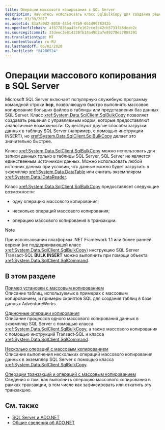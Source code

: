 ```yaml
---
title: Операции массового копирования в SQL Server
description: Научитесь использовать класс SqlBulkCopy для создания решений с управляемым кодом, которые позволяют выполнять операции копирования больших файлов в таблицы или представления в SQL Server базах данных.
ms.date: 03/30/2017
ms.assetid: 83a7a0d2-8018-4354-97b9-0b1d99f8342b
ms.openlocfilehash: 4f877836aa45efe162cce3c42cb5733f86deab2c
ms.sourcegitcommit: 33deec3e814238fb18a49b2a7e89278e27888291
ms.translationtype: MT
ms.contentlocale: ru-RU
ms.lasthandoff: 06/02/2020
ms.locfileid: "84286524"
---
```

# <a name="bulk-copy-operations-in-sql-server"></a>Операции массового копирования в SQL Server
Microsoft SQL Server включает популярную служебную программу командной строки **bcp**, позволяющую быстро выполнять массовое копирование больших файлов в таблицы или представления баз данных SQL Server. Класс <xref:System.Data.SqlClient.SqlBulkCopy> позволяет создавать решения с управляемым кодом, которые предоставляют аналогичные возможности. Существуют другие способы загрузки данных в таблицу SQL Server (например, с помощью инструкции INSERT), но <xref:System.Data.SqlClient.SqlBulkCopy> делает это значительно быстрее.  
  
 Класс <xref:System.Data.SqlClient.SqlBulkCopy> можно использовать для записи данных только в таблицы SQL Server. SQL Server не является единственным источником данных. Можно использовать любой источник данных при условии, что данные можно будет загрузить в экземпляр <xref:System.Data.DataTable> или считать экземпляром <xref:System.Data.IDataReader>.  
  
 Класс <xref:System.Data.SqlClient.SqlBulkCopy> предоставляет следующие возможности:  
  
- одну операцию массового копирования;  
  
- несколько операций массового копирования;  
  
- операцию массового копирования в транзакции.  
  
> [!NOTE]
> При использовании платформы .NET Framework 1.1 или более ранней версии (не поддерживающей класс <xref:System.Data.SqlClient.SqlBulkCopy>) инструкцию SQL Server Transact-SQL **BULK INSERT** можно выполнить при помощи объекта <xref:System.Data.SqlClient.SqlCommand>.  
  
## <a name="in-this-section"></a>В этом разделе  
 [Пример установки с массовым копированием](bulk-copy-example-setup.md)  
 Описание таблиц, используемых в примерах с массовым копированием, и примеры скриптов SQL для создания таблиц в базе данных AdventureWorks.  
  
 [Одиночные операции копирования](single-bulk-copy-operations.md)  
 Описание процессов одного массового копирования данных в экземпляр SQL Server с помощью класса <xref:System.Data.SqlClient.SqlBulkCopy>, а также массового копирования с помощью инструкций Transact-SQL и класса <xref:System.Data.SqlClient.SqlCommand>.  
  
 [Несколько операций с массовым копированием](multiple-bulk-copy-operations.md)  
 Описание выполнения нескольких операций массового копирования данных в экземпляр SQL Server с помощью класса <xref:System.Data.SqlClient.SqlBulkCopy>.  
  
 [Операции транзакций и операций с массовым копированием](transaction-and-bulk-copy-operations.md)  
 Сведения о том, как выполнить операцию массового копирования в рамках транзакции, в том числе как зафиксировать или откатить эту транзакцию.  
  
## <a name="see-also"></a>См. также

- [SQL Server и ADO.NET](index.md)
- [Общие сведения об ADO.NET](../ado-net-overview.md)
